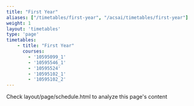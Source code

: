 ```yaml
---
title: "First Year"
aliases: ["/timetables/first-year", "/acsai/timetables/first-year"]
weight: 1
layout: 'timetables'
type: 'page'
timetables:
    - title: "First Year"
      courses: 
        - '10595099_1'
        - '10595546_1'
        - '10595524'
        - '10595102_1'
        - '10595102_2'
---
```


Check layout/page/schedule.html to analyze this page's content
